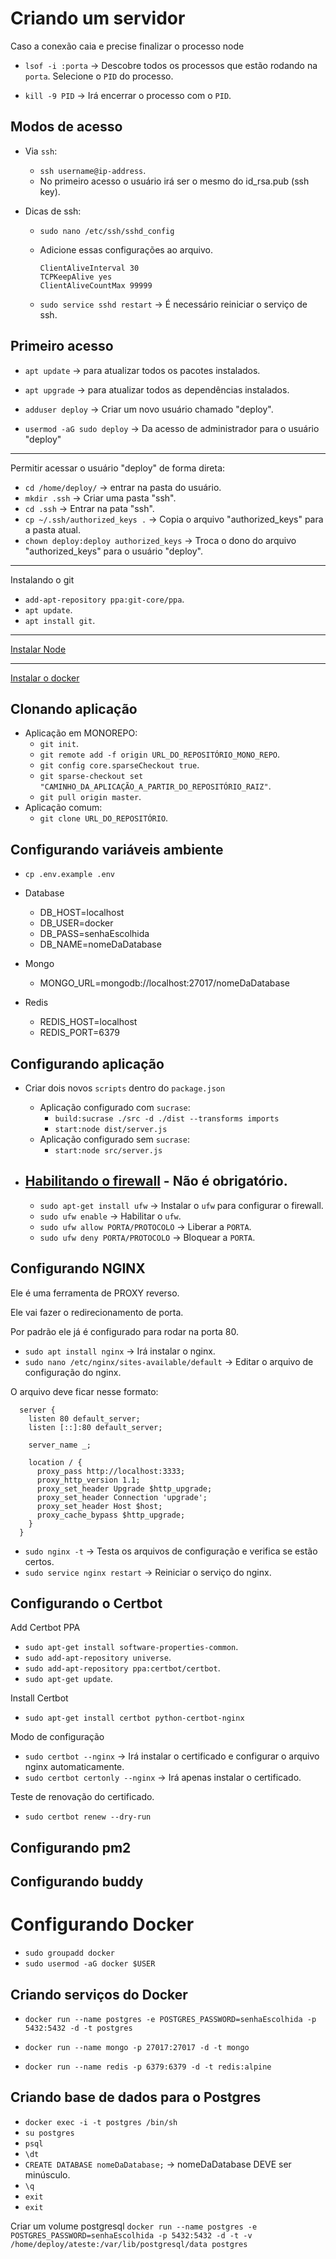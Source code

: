 # Criando um servidor

Caso a conexão caia e precise finalizar o processo node

- `lsof -i :porta` -> Descobre todos os processos que estão rodando na `porta`. Selecione o `PID` do processo.

- `kill -9 PID` -> Irá encerrar o processo com o `PID`.

## Modos de acesso

- Via `ssh`:
  - `ssh username@ip-address`.
  - No primeiro acesso o usuário irá ser o mesmo do id_rsa.pub (ssh key).
- Dicas de ssh:

  - `sudo nano /etc/ssh/sshd_config`
  - Adicione essas configurações ao arquivo.

        ClientAliveInterval 30
        TCPKeepAlive yes
        ClientAliveCountMax 99999

  - `sudo service sshd restart` -> É necessário reiniciar o serviço de ssh.

## Primeiro acesso

- `apt update` -> para atualizar todos os pacotes instalados.
- `apt upgrade` -> para atualizar todos as dependências instalados.

- `adduser deploy` -> Criar um novo usuário chamado "deploy".

- `usermod -aG sudo deploy` -> Da acesso de administrador para o usuário "deploy"

---

Permitir acessar o usuário "deploy" de forma direta:

- `cd /home/deploy/` -> entrar na pasta do usuário.
- `mkdir .ssh` -> Criar uma pasta "ssh".
- `cd .ssh` -> Entrar na pata "ssh".
- `cp ~/.ssh/authorized_keys .` -> Copia o arquivo "authorized_keys" para a pasta atual.
- `chown deploy:deploy authorized_keys` -> Troca o dono do arquivo "authorized_keys" para o usuário "deploy".

---

Instalando o git

- `add-apt-repository ppa:git-core/ppa`.
- `apt update`.
- `apt install git`.

---

[Instalar Node](https://github.com/nodesource/distributions/blob/master/README.md)

---

[Instalar o docker](https://docs.docker.com/engine/install/ubuntu/)

## Clonando aplicação

- Aplicação em MONOREPO:
  - `git init`.
  - `git remote add -f origin URL_DO_REPOSITÓRIO_MONO_REPO`.
  - `git config core.sparseCheckout true`.
  - `git sparse-checkout set "CAMINHO_DA_APLICAÇÃO_A_PARTIR_DO_REPOSITÓRIO_RAIZ"`.
  - `git pull origin master`.
- Aplicação comum:
  - `git clone URL_DO_REPOSITÓRIO`.

## Configurando variáveis ambiente

- `cp .env.example .env`

- Database
  - DB_HOST=localhost
  - DB_USER=docker
  - DB_PASS=senhaEscolhida
  - DB_NAME=nomeDaDatabase
- Mongo
  - MONGO_URL=mongodb://localhost:27017/nomeDaDatabase
- Redis

  - REDIS_HOST=localhost
  - REDIS_PORT=6379

## Configurando aplicação

- Criar dois novos `scripts` dentro do `package.json`

  - Aplicação configurado com `sucrase`:
    - `build:sucrase ./src -d ./dist --transforms imports`
    - `start:node dist/server.js`
  - Aplicação configurado sem `sucrase`:
    - `start:node src/server.js`

- ## [Habilitando o firewall](https://www.hostinger.com.br/tutoriais/firewall-ubuntu-ufw/) - Não é obrigatório.

  - `sudo apt-get install ufw` -> Instalar o `ufw` para configurar o firewall.
  - `sudo ufw enable` -> Habilitar o `ufw`.
  - `sudo ufw allow PORTA/PROTOCOLO` -> Liberar a `PORTA`.
  - `sudo ufw deny PORTA/PROTOCOLO` -> Bloquear a `PORTA`.

## Configurando NGINX

Ele é uma ferramenta de PROXY reverso.

Ele vai fazer o redirecionamento de porta.

Por padrão ele já é configurado para rodar na porta 80.

- `sudo apt install nginx` -> Irá instalar o nginx.
- `sudo nano /etc/nginx/sites-available/default` -> Editar o arquivo de configuração do nginx.

O arquivo deve ficar nesse formato:

```nginx
  server {
    listen 80 default_server;
    listen [::]:80 default_server;

    server_name _;

    location / {
      proxy_pass http://localhost:3333;
      proxy_http_version 1.1;
      proxy_set_header Upgrade $http_upgrade;
      proxy_set_header Connection 'upgrade';
      proxy_set_header Host $host;
      proxy_cache_bypass $http_upgrade;
    }
  }
```

- `sudo nginx -t` -> Testa os arquivos de configuração e verifica se estão certos.
- `sudo service nginx restart` -> Reiniciar o serviço do nginx.

## Configurando o Certbot

Add Certbot PPA

- `sudo apt-get install software-properties-common`.
- `sudo add-apt-repository universe`.
- `sudo add-apt-repository ppa:certbot/certbot`.
- `sudo apt-get update`.

Install Certbot

- `sudo apt-get install certbot python-certbot-nginx`

Modo de configuração

- `sudo certbot --nginx` -> Irá instalar o certificado e configurar o arquivo nginx automaticamente.
- `sudo certbot certonly --nginx` -> Irá apenas instalar o certificado.

Teste de renovação do certificado.

- `sudo certbot renew --dry-run`

## Configurando pm2

## Configurando buddy

# Configurando Docker

- `sudo groupadd docker`
- `sudo usermod -aG docker $USER`

## Criando serviços do Docker

- `docker run --name postgres -e POSTGRES_PASSWORD=senhaEscolhida -p 5432:5432 -d -t postgres`

- `docker run --name mongo -p 27017:27017 -d -t mongo`

- `docker run --name redis -p 6379:6379 -d -t redis:alpine`

## Criando base de dados para o Postgres

- `docker exec -i -t postgres /bin/sh`
- `su postgres`
- `psql`
- `\dt`
- `CREATE DATABASE nomeDaDatabase;` -> nomeDaDatabase DEVE ser minúsculo.
- `\q`
- `exit`
- `exit`

Criar um volume postgresql
`docker run --name postgres -e POSTGRES_PASSWORD=senhaEscolhida -p 5432:5432 -d -t -v /home/deploy/ateste:/var/lib/postgresql/data postgres`
